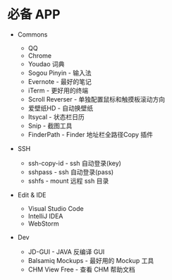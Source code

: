 # 必备 APP

* Commons
  * QQ
  * Chrome
  * Youdao 词典
  * Sogou Pinyin - 输入法
  * Evernote - 最好的笔记
  * iTerm - 更好用的终端
  * Scroll Reverser - 单独配置鼠标和触摸板滚动方向
  * 爱壁纸HD - 自动换壁纸
  * Itsycal - 状态栏日历
  * Snip - 截图工具
  * FinderPath - Finder 地址栏全路径Copy 插件
  
* SSH
  * ssh-copy-id - ssh 自动登录(key)
  * sshpass - ssh 自动登录(pass)
  * sshfs - mount 远程 ssh 目录

* Edit & IDE
  * Visual Studio Code
  * IntelliJ IDEA
  * WebStorm

* Dev
  * JD-GUI - JAVA 反编译 GUI
  * Balsamiq Mockups - 最好用的 Mockup 工具
  * CHM View Free - 查看 CHM 帮助文档

